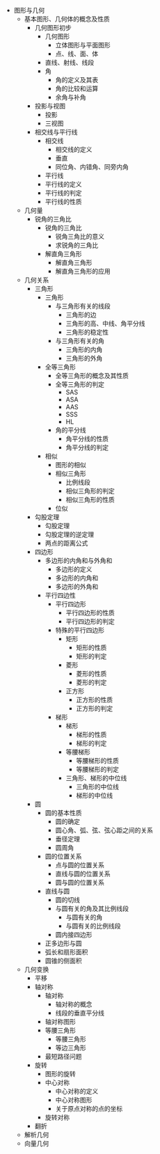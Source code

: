 * 图形与几何
  * 基本图形、几何体的概念及性质
    * 几何图形初步
      * 几何图形
        * 立体图形与平面图形
        * 点、线、面、体
      * 直线、射线、线段
      * 角
        * 角的定义及其表
        * 角的比较和运算
        * 余角与补角
    * 投影与视图
      * 投影
      * 三视图
    * 相交线与平行线
      * 相交线
        * 相交线的定义
        * 垂直
        * 同位角、内错角、同旁内角
      * 平行线
       * 平行线的定义
       * 平行线的判定
       * 平行线的性质
  * 几何量
    * 锐角的三角比
      * 锐角的三角比
        * 锐角三角比的意义
        * 求锐角的三角比
      * 解直角三角形
        * 解直角三角形
        * 解直角三角形的应用
  * 几何关系
    * 三角形
      * 三角形
        * 与三角形有关的线段
          * 三角形的边
          * 三角形的高、中线、角平分线
          * 三角形的稳定性
        * 与三角形有关的角
          * 三角形的内角
          * 三角形的外角
      * 全等三角形
        * 全等三角形的概念及其性质
        * 全等三角形的判定
          * SAS
          * ASA
          * AAS
          * SSS
          * HL
        * 角的平分线
          * 角平分线的性质
          * 角平分线的判定
      * 相似
        * 图形的相似
        * 相似三角形
          * 比例线段
          * 相似三角形的判定 
          * 相似三角形的性质
        * 位似
    * 勾股定理
      * 勾股定理
      * 勾股定理的逆定理
      * 两点的距离公式
    * 四边形
      * 多边形的内角和与外角和
        * 多边形的定义
        * 多边形的内角和
        * 多边形的外角和
      * 平行四边性
        * 平行四边形
          * 平行四边形的性质
          * 平行四边形的判定
        * 特殊的平行四边形
          * 矩形
            * 矩形的性质
            * 矩形的判定
          * 菱形
            * 菱形的性质
            * 菱形的判定
          * 正方形
            * 正方形的性质
            * 正方形的判定
        * 梯形
          * 梯形
            * 梯形的性质
            * 梯形的判定
          * 等腰梯形
            * 等腰梯形的性质
            * 等腰梯形的判定
          * 三角形、梯形的中位线
            * 三角形的中位线
            * 梯形的中位线
    * 圆
      * 圆的基本性质
        * 圆的确定
        * 圆心角、弧、弦、弦心距之间的关系
        * 垂径定理
        * 圆周角
      * 圆的位置关系
        * 点与圆的位置关系
        * 直线与圆的位置关系
        * 圆与圆的位置关系
      * 直线与圆
        * 圆的切线
        * 与圆有关的角及其比例线段
          * 与圆有关的角
          * 与圆有关的比例线段
        * 圆内接四边形
      * 正多边形与圆
      * 弧长和扇形面积
      * 圆锥的侧面积
  * 几何变换
    * 平移
    * 轴对称
      * 轴对称
        * 轴对称的概念
        * 线段的垂直平分线
      * 轴对称图形
      * 等腰三角形
        * 等腰三角形
        * 等边三角形
      * 最短路径问题
    * 旋转
      * 图形的旋转
      * 中心对称
        * 中心对称的定义
        * 中心对称图形
        * 关于原点对称的点的坐标
      * 旋转对称
    * 翻折
  * 解析几何
  * 向量几何

